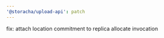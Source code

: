 ```yaml
---
'@storacha/upload-api': patch
---
```


fix: attach location commitment to replica allocate invocation
